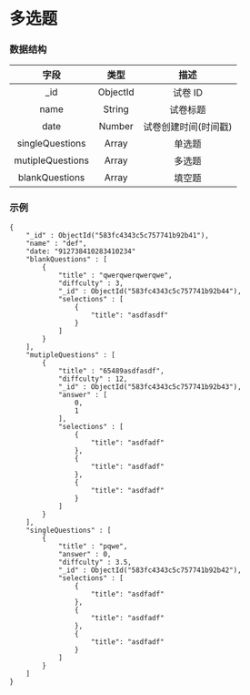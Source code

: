 # 多选题

### 数据结构

| 字段 | 类型   | 描述 |
| :---:  | :----: | :----: |
| _id | ObjectId | 试卷 ID |
| name | String | 试卷标题 |
| date | Number | 试卷创建时间(时间戳) |
| singleQuestions | Array | 单选题 |
| mutipleQuestions | Array | 多选题 |
| blankQuestions | Array | 填空题 |



### 示例

```
{
    "_id" : ObjectId("583fc4343c5c757741b92b41"),
    "name" : "def",
    "date: "912738410283410234"
    "blankQuestions" : [ 
        {
            "title" : "qwerqwerqwerqwe",
            "diffculty" : 3,
            "_id" : ObjectId("583fc4343c5c757741b92b44"),
            "selections" : [ 
                {
                    "title": "asdfasdf"
                }
            ]
        }
    ],
    "mutipleQuestions" : [ 
        {
            "title" : "65489asdfasdf",
            "diffculty" : 12,
            "_id" : ObjectId("583fc4343c5c757741b92b43"),
            "answer" : [ 
                0, 
                1
            ],
            "selections" : [ 
                {
                    "title": "asdfadf"
                },
                {
                    "title": "asdfadf"
                },
                {
                    "title": "asdfadf"
                }
            ]
        }
    ],
    "singleQuestions" : [ 
        {
            "title" : "pqwe",
            "answer" : 0,
            "diffculty" : 3.5,
            "_id" : ObjectId("583fc4343c5c757741b92b42"),
            "selections" : [ 
                {
                    "title": "asdfadf"
                },
                {
                    "title": "asdfadf"
                },
                {
                    "title": "asdfadf"
                }
            ]
        }
    ]
}
```